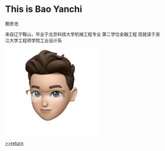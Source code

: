 # This is Bao Yanchi
鲍彦池

来自辽宁鞍山，毕业于北京科技大学机械工程专业
第二学位金融工程
现就读于浙江大学工程师学院工业设计系


<img src="img/1/4.jpg" width="300">

[>>return](/)
